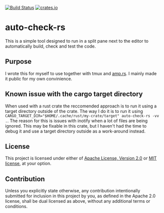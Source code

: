 [![Build Status](https://travis-ci.org/BearOve/auto-check-rs.svg?branch=master)](https://travis-ci.org/BearOve/auto-check-rs)
[![crates.io](https://meritbadge.herokuapp.com/auto-check-rs)](https://crates.io/crates/auto-check-rs)

# auto-check-rs

This is a simple tool designed to run in a split pane next to the editor to automatically build, check and test the code.

## Purpose

I wrote this for myself to use together with tmux and [amp.rs](https://amp.rs). I mainly made it public for my own convinience.

## Known issue with the cargo target directory

When used with a rust crate the reccomended approach is to run it using a target directory outside of the crate. The way I do
it is to run it using `CARGO_TARGET_DIR="$HOME/.cache/rust/my-crate/target" auto-check-rs -vv .`. The reason for this is issues
with inotify when a lot of files are being ignored. This may be fixable in this crate, but I haven't had the time to debug it
and use a target directory outside as a work-around instead.

## License

This project is licensed under either of [Apache License, Version
2.0](LICENSE-APACHE) or [MIT license](LICENSE-MIT), at your option.

## Contribution

Unless you explicitly state otherwise, any contribution intentionally submitted
for inclusion in this project by you, as defined in the Apache 2.0 license,
shall be dual licensed as above, without any additional terms or conditions.
